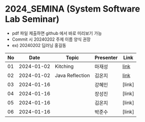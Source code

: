 # 2024_SEMINA (System Software Lab Seminar)
- pdf 파일 제출하면 github 에서 바로 미리보기 가능
- Commit 시 20240202 주제 이름 양식 권장
- ex) 20240202 딥러닝 홍길동

| No |Date|               Topic               |  Presenter  |    Link   |
|----|----------------|------------------------------------|-------------|-----------|
| 01 |2024-01-02|Kitching|마재성|[link](https://github.com/KITSSL/2024_SEMINA/blob/main/1%EC%9B%94/Kitching.pptx)|
| 02 |2024-01-02|Java Reflection|김온지|[link](./1월/Java%20Reflection.pdf)|
| 03 |2024-01-16||강혜인|[link]|
| 04 |2024-01-16||장성진|[link]|
| 05 |2024-01-16||김온지|[link]|
| 06 |2024-01-16||박준수|[link]|

